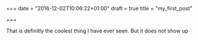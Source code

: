 +++
date = "2016-12-02T10:06:22+01:00"
draft = true
title = "my_first_post"

+++

That is definitly the coolest thing I have ever seen.
But it does not show up